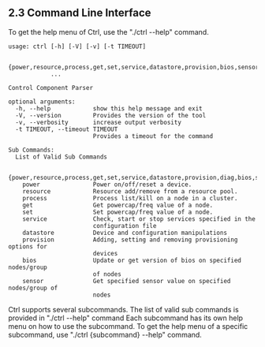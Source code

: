 ## 2.3 Command Line Interface
To get the help menu of Ctrl, use the "./ctrl --help" command.
```
usage: ctrl [-h] [-V] [-v] [-t TIMEOUT]

            {power,resource,process,get,set,service,datastore,provision,bios,sensor}
            ...

Control Component Parser

optional arguments:
  -h, --help            show this help message and exit
  -V, --version         Provides the version of the tool
  -v, --verbosity       increase output verbosity
  -t TIMEOUT, --timeout TIMEOUT
                        Provides a timeout for the command

Sub Commands:
  List of Valid Sub Commands

  {power,resource,process,get,set,service,datastore,provision,diag,bios,sensor}
    power               Power on/off/reset a device.
    resource            Resource add/remove from a resource pool.
    process             Process list/kill on a node in a cluster.
    get                 Get powercap/freq value of a node.
    set                 Set powercap/freq value of a node.
    service             Check, start or stop services specified in the
                        configuration file
    datastore           Device and configuration manipulations
    provision           Adding, setting and removing provisioning options for
                        devices
    bios                Update or get version of bios on specified nodes/group
                        of nodes
    sensor              Get specified sensor value on specified nodes/group of
                        nodes

```
Ctrl supports several subcommands. The list of valid sub commands is provided in "./ctrl --help" command
Each subcommand has its own help menu on how to use the subcommand.
To get the help menu of a specific subcommand, use "./ctrl {subcommand} --help" command.
